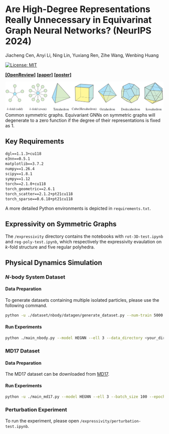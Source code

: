 # Are High-Degree Representations Really Unnecessary in Equivarinat Graph Neural Networks? (NeurIPS 2024)

Jiacheng Cen, Anyi Li, Ning Lin, Yuxiang Ren, Zihe Wang, Wenbing Huang

[![License: MIT](https://img.shields.io/badge/License-MIT-yellow.svg)](https://github.com/GLAD-RUC/HEGNN/blob/main/LICENSE)

[**[OpenReview]**](https://openreview.net/forum?id=M0ncNVuGYN) [**[paper]**](https://openreview.net/pdf?id=M0ncNVuGYN) [**[poster]**]()

![](./assets/HEGNN-teaser.jpg)
Common symmetric graphs. Equivariant GNNs on symmetric graphs will degenerate to a zero function if the degree of their representations is fixed as 1.

## Key Requirements

```
dgl==1.1.3+cu118
e3nn==0.5.1
matplotlib==3.7.2
numpy==1.26.4
scipy==1.8.1
sympy==1.12
torch==2.1.0+cu118
torch_geometric==2.6.1
torch_scatter==2.1.2+pt21cu118
torch_sparse==0.6.18+pt21cu118
```

A more detailed Python environments is depicted in `requirements.txt`. 

## Expressivity on Symmetric Graphs

The `/expressivity` directory contains the notebooks with `rot-3D-test.ipynb` and `reg-poly-test.ipynb`, which respectively the expressivity evaulation on $k$-fold structure and five regular polyhedra. 

## Physical Dynamics Simulation

### $N$-body System Dataset

#### Data Preparation

To generate datasets containing multiple isolated particles, please use the following command.

```bash
python -u ./dataset/nbody/datagen/generate_dataset.py --num-train 5000 --seed 43 --n_isolated 100 --n_stick 0 --n_hinge 0 --n_workers 50
```

#### Run Experiments

```bash
python ./main_nbody.py --model HEGNN --ell 3 --data_directory <your_dir> --dataset_name "5_0_0"
```

### MD17 Dataset

#### Data Preparation

The MD17 dataset can be downloaded from [MD17](http://www.sgdml.org/#datasets).

#### Run Experiments

```bash
python -u ./main_md17.py --model HEGNN --ell 3 --batch_size 100 --epochs 500 --data_dir <your_dir> --delta_frame 3000 --mol "aspirin" --device --outf "md17-logs" 
```

### Perturbation Experiment

To run the experiment, please open `/expressivity/perturbation-test.ipynb`. 
